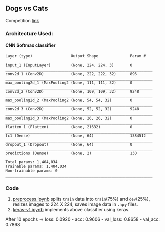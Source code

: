 ## Dogs vs Cats

Competition [link](https://www.kaggle.com/c/dogs-vs-cats/)

### Architecture Used:

#### CNN Softmax classifier

    Layer (type)                 Output Shape              Param #   

    input_1 (InputLayer)         (None, 224, 224, 3)       0         
    _________________________________________________________________
    conv2d_1 (Conv2D)            (None, 222, 222, 32)      896       
    _________________________________________________________________
    max_pooling2d_1 (MaxPooling2 (None, 111, 111, 32)      0         
    _________________________________________________________________
    conv2d_2 (Conv2D)            (None, 109, 109, 32)      9248      
    _________________________________________________________________
    max_pooling2d_2 (MaxPooling2 (None, 54, 54, 32)        0         
    _________________________________________________________________
    conv2d_3 (Conv2D)            (None, 52, 52, 32)        9248      
    _________________________________________________________________
    max_pooling2d_3 (MaxPooling2 (None, 26, 26, 32)        0         
    _________________________________________________________________
    flatten_1 (Flatten)          (None, 21632)             0         
    _________________________________________________________________
    fc1 (Dense)                  (None, 64)                1384512   
    _________________________________________________________________
    dropout_1 (Dropout)          (None, 64)                0         
    _________________________________________________________________
    predictions (Dense)          (None, 2)                 130       

    Total params: 1,404,034
    Trainable params: 1,404,034
    Non-trainable params: 0
    _________________________________________________________________
    
### Code

1. [preprocess.ipynb](preprocess.ipynb) splits `train` data into `train`(75%) and `dev`(25%), resizes images to 224 X 224, saves image data in `.npy` files.
2. [keras-v1.ipynb](keras-v1.ipynb) implements above classifier using keras.

After 10 epochs => loss: 0.0920 - acc: 0.9606 - val_loss: 0.8658 - val_acc: 0.7868
    
